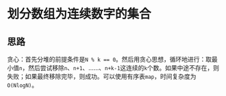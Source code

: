 # 划分数组为连续数字的集合

## 思路

贪心：首先分堆的前提条件是`N % k == 0`。然后用贪心思想，循环地进行：取最小值`n`，然后尝试移除`n`、`n+1`、……、`n+k-1`这连续的`k`个数。如果中途不存在，则失败；如果最终移除完毕，则成功。可以使用有序表`map`，时间复杂度为`O(NlogN)`。
